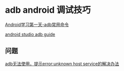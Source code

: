 # adb android 调试技巧

[Android学习第一天-adb常用命令](http://www.cnblogs.com/xiaoxuetu/p/3411214.html)

[android studio adb guide](https://developer.android.com/studio/command-line/adb.html#IntentSpec)

## 问题

[adb无法使用，提示error:unknown host service的解决办法](http://www.jianshu.com/p/751f9d65c777)
